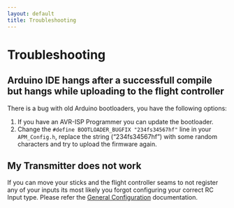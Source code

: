 ```yaml
---
layout: default
title: Troubleshooting
---
```


# Troubleshooting

## Arduino IDE hangs after a successfull compile but hangs while uploading to the flight controller

There is a bug with old Arduino bootloaders, you have the following options:

1. If you have an AVR-ISP Programmer you can update the bootloader.
2. Change the ```#define BOOTLOADER_BUGFIX "234fs34567hf"``` line in your ```APM_Config.h```, replace the string (“234fs34567hf”) with some random characters and try to upload the firmware again.

## My Transmitter does not work

If you can move your sticks and the flight controller seams to not register any of your inputs its most likely you forgot configuring your correct RC Input type.
Please refer the [General Configuration](general_configuration#rc_input_type_configuration) documentation.